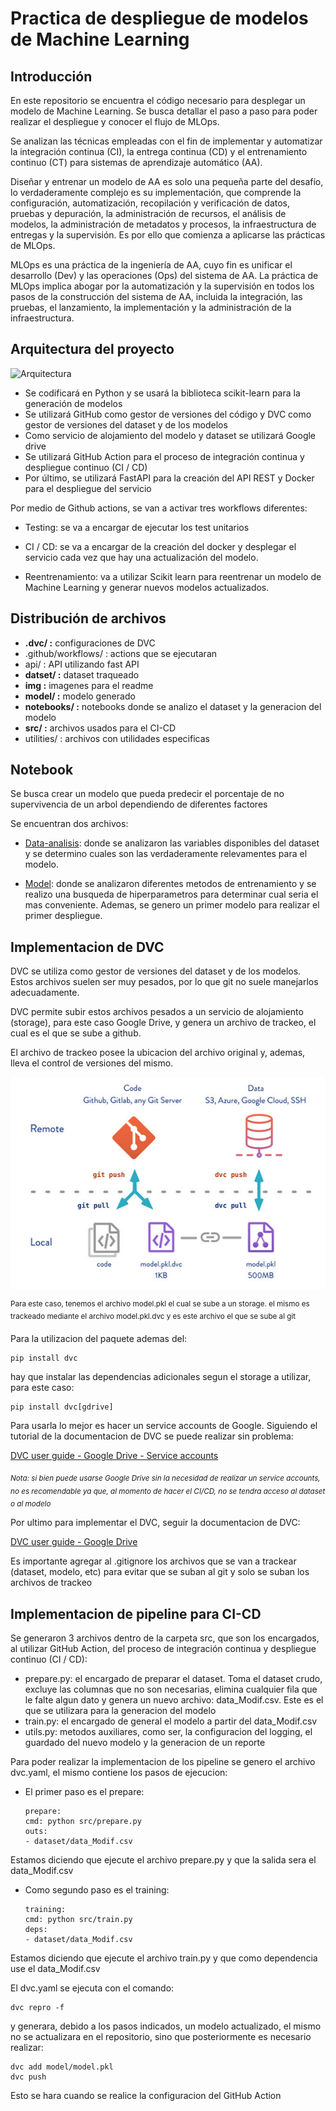 # Practica de despliegue de modelos de Machine Learning

## Introducción
En este repositorio se encuentra el código necesario para desplegar un modelo de Machine Learning. Se busca detallar el paso a paso para poder realizar el despliegue y conocer el flujo de MLOps.

Se analizan las técnicas empleadas con el fin de implementar y automatizar la integración continua (CI), la entrega continua (CD) y el entrenamiento continuo (CT) para sistemas de aprendizaje automático (AA).

Diseñar y entrenar un modelo de AA es solo una pequeña parte del desafío, lo verdaderamente complejo es su implementación, que comprende la configuración, automatización, recopilación y verificación de datos, pruebas y depuración, la administración de recursos, el análisis de modelos, la administración de metadatos y procesos, la infraestructura de entregas y la supervisión. Es por ello que comienza a aplicarse las prácticas de MLOps.

MLOps es una práctica de la ingeniería de AA, cuyo fin es unificar el desarrollo (Dev) y las operaciones (Ops) del sistema de AA. La práctica de MLOps implica abogar por la automatización y la supervisión en todos los pasos de la construcción del sistema de AA, incluida la integración, las pruebas, el lanzamiento, la implementación y la administración de la infraestructura.

## Arquitectura del proyecto
![Arquitectura](img/Arquitectura.png)

- Se codificará en Python y se usará la biblioteca scikit-learn para la generación de modelos
- Se utilizará GitHub como gestor de versiones del código y DVC como gestor de versiones del dataset y de los modelos
- Como servicio de alojamiento del modelo y dataset se utilizará Google drive
- Se utilizará GitHub Action para el proceso de integración continua y despliegue continuo (CI / CD)
- Por último, se utilizará FastAPI para la creación del API REST y Docker para el despliegue del servicio

Por medio de Github actions, se van a activar tres workflows diferentes:

- Testing: se va a encargar de ejecutar los test unitarios

- CI / CD: se va a encargar de la creación del docker y desplegar el servicio cada vez que hay una actualización del modelo.

- Reentrenamiento: va a utilizar Scikit learn para reentrenar un modelo de Machine Learning y generar nuevos modelos actualizados.

## Distribución de archivos

- **.dvc/ :** configuraciones de DVC
- .github/workflows/ : actions que se ejecutaran
- api/ : API utilizando fast API
- **datset/ :** dataset traqueado
- **img :** imagenes para el readme
- **model/ :** modelo generado
- **notebooks/ :** notebooks donde se analizo el dataset y la generacion del modelo
- **src/ :** archivos usados para el CI-CD
- utilities/ : archivos con utilidades especificas

## Notebook
Se busca crear un modelo que pueda predecir el porcentaje de no supervivencia de un arbol dependiendo de diferentes factores

Se encuentran dos archivos:
-  [Data-analisis](notebook\data-analisis.ipynb): donde se analizaron las variables disponibles del dataset y se determino cuales son las verdaderamente relevamentes para el modelo.

-  [Model](notebook\model.ipynb): donde se analizaron diferentes metodos de entrenamiento y se realizo una busqueda de hiperparametros para determinar cual seria el mas conveniente. Ademas, se genero un primer modelo para realizar el primer despliegue.

## Implementacion de DVC

DVC se utiliza como gestor de versiones del dataset y de los modelos. Estos archivos suelen ser muy pesados, por lo que git no suele manejarlos adecuadamente. 

DVC permite subir estos archivos pesados a un servicio de alojamiento (storage), para este caso Google Drive, y genera un archivo de trackeo, el cual es el que se sube a github. 

El archivo de trackeo posee la ubicacion del archivo original y, ademas, lleva el control de versiones del mismo.

![Arquitectura](img/esquema-dvc.png)

<sup>Para este caso, tenemos el archivo model.pkl el cual se sube a un storage. el mismo es trackeado mediante el archivo model.pkl.dvc y es este archivo el que se sube al git</sup>

Para la utilizacion del paquete ademas del:

    pip install dvc

hay que instalar las dependencias adicionales segun el storage a utilizar, para este caso:

    pip install dvc[gdrive]

Para usarla lo mejor es hacer un service accounts de Google. Siguiendo el tutorial de la documentacion de DVC se puede realizar sin problema:

[DVC user guide - Google Drive - Service accounts](https://dvc.org/doc/user-guide/data-management/remote-storage/google-drive#using-service-accounts)

<sub>*Nota: si bien puede usarse Google Drive sin la necesidad de realizar un service accounts, no es recomendable ya que, al momento de hacer el CI/CD, no se tendra acceso al dataset o al modelo*</sub>

Por ultimo para implementar el DVC, seguir la documentacion de DVC:

[DVC user guide - Google Drive](https://dvc.org/doc/user-guide/data-management/remote-storage/google-drive)

Es importante agregar al .gitignore los archivos que se van a trackear (dataset, modelo, etc) para evitar que se suban al git y solo se suban los archivos de trackeo

## Implementacion de pipeline para CI-CD

Se generaron 3 archivos dentro de la carpeta src, que son los encargados, al utilizar GitHub Action, del proceso de integración continua y despliegue continuo (CI / CD):

- prepare.py: el encargado de preparar el dataset. Toma el dataset crudo, excluye las columnas que no son necesarias, elimina cualquier fila que le falte algun dato y genera un nuevo archivo: data_Modif.csv. Este es el que se utilizara para la generacion del modelo
- train.py:  el encargado de general el modelo a partir del data_Modif.csv
- utils.py: metodos auxiliares, como ser, la configuracion del logging, el guardado del nuevo modelo y la generacion de un reporte

Para poder realizar la implementacion de los pipeline se genero el archivo dvc.yaml, el mismo contiene los pasos de ejecucion:

- El primer paso es el prepare:
    ```
    prepare:
    cmd: python src/prepare.py
    outs:
    - dataset/data_Modif.csv
    ```
Estamos diciendo que ejecute el archivo prepare.py y que la salida sera el data_Modif.csv

- Como segundo paso es el training:
    ```
    training:
    cmd: python src/train.py
    deps:
    - dataset/data_Modif.csv
    ```
Estamos diciendo que ejecute el archivo train.py y que como dependencia use el data_Modif.csv

El dvc.yaml se ejecuta con el comando:

    dvc repro -f

y generara, debido a los pasos indicados, un modelo actualizado, el mismo no se actualizara en el repositorio, sino que posteriormente es necesario realizar:

    dvc add model/model.pkl
    dvc push

Esto se hara cuando se realice la configuracion del GitHub Action

